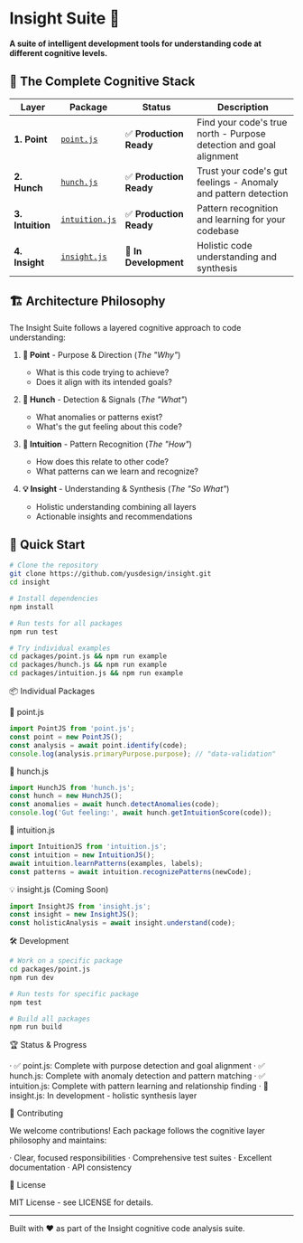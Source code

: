# Insight Suite 🧠

**A suite of intelligent development tools for understanding code at different cognitive levels.**

## 🎯 The Complete Cognitive Stack

| Layer | Package | Status | Description |
|-------|---------|--------|-------------|
| **1. Point** | [`point.js`](./packages/point.js) | ✅ **Production Ready** | Find your code's true north - Purpose detection and goal alignment |
| **2. Hunch** | [`hunch.js`](./packages/hunch.js) | ✅ **Production Ready** | Trust your code's gut feelings - Anomaly and pattern detection |
| **3. Intuition** | [`intuition.js`](./packages/intuition.js) | ✅ **Production Ready** | Pattern recognition and learning for your codebase |
| **4. Insight** | [`insight.js`](./packages/insight.js) | 🚧 **In Development** | Holistic code understanding and synthesis |

## 🏗️ Architecture Philosophy

The Insight Suite follows a layered cognitive approach to code understanding:

1. **🧭 Point** - Purpose & Direction (*The "Why"*)
   - What is this code trying to achieve?
   - Does it align with its intended goals?

2. **🔮 Hunch** - Detection & Signals (*The "What"*)  
   - What anomalies or patterns exist?
   - What's the gut feeling about this code?

3. **🧠 Intuition** - Pattern Recognition (*The "How"*)
   - How does this relate to other code?
   - What patterns can we learn and recognize?

4. **💡 Insight** - Understanding & Synthesis (*The "So What"*)
   - Holistic understanding combining all layers
   - Actionable insights and recommendations

## 🚀 Quick Start

```bash
# Clone the repository
git clone https://github.com/yusdesign/insight.git
cd insight

# Install dependencies
npm install

# Run tests for all packages
npm run test

# Try individual examples
cd packages/point.js && npm run example
cd packages/hunch.js && npm run example  
cd packages/intuition.js && npm run example
```

📦 Individual Packages

🧭 point.js

```javascript
import PointJS from 'point.js';
const point = new PointJS();
const analysis = await point.identify(code);
console.log(analysis.primaryPurpose.purpose); // "data-validation"
```

🔮 hunch.js

```javascript
import HunchJS from 'hunch.js';
const hunch = new HunchJS();
const anomalies = await hunch.detectAnomalies(code);
console.log('Gut feeling:', await hunch.getIntuitionScore(code));
```

🧠 intuition.js

```javascript
import IntuitionJS from 'intuition.js';
const intuition = new IntuitionJS();
await intuition.learnPatterns(examples, labels);
const patterns = await intuition.recognizePatterns(newCode);
```

💡 insight.js (Coming Soon)

```javascript
import InsightJS from 'insight.js';
const insight = new InsightJS();
const holisticAnalysis = await insight.understand(code);
```

🛠️ Development

```bash
# Work on a specific package
cd packages/point.js
npm run dev

# Run tests for specific package
npm test

# Build all packages
npm run build
```

🏆 Status & Progress

· ✅ point.js: Complete with purpose detection and goal alignment
· ✅ hunch.js: Complete with anomaly detection and pattern matching
· ✅ intuition.js: Complete with pattern learning and relationship finding
· 🚧 insight.js: In development - holistic synthesis layer

🤝 Contributing

We welcome contributions! Each package follows the cognitive layer philosophy and maintains:

· Clear, focused responsibilities
· Comprehensive test suites
· Excellent documentation
· API consistency

📄 License

MIT License - see LICENSE for details.

---

Built with ❤️ as part of the Insight cognitive code analysis suite.
